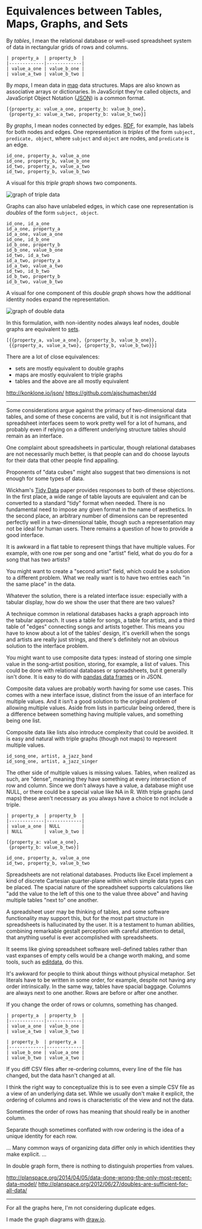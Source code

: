 # Equivalences between Tables, Maps, Graphs, and Sets

By _tables_, I mean the relational database or well-used spreadsheet
system of data in rectangular grids of rows and columns.

```
| property_a  | property_b  |
|-------------|-------------|
| value_a_one | value_b_one |
| value_a_two | value_b_two |
```

By _maps_, I mean data in [map][] data structures. Maps are also known
as associative arrays or dictionaries. In JavaScript they're called
objects, and JavaScript Object Notation ([JSON][]) is a common format.

[map]: https://en.wikipedia.org/wiki/Associative_array
[JSON]: https://en.wikipedia.org/wiki/JSON

```
[{property_a: value_a_one, property_b: value_b_one},
 {property_a: value_a_two, property_b: value_b_two}]
```

By _graphs_, I mean nodes connected by edges. [RDF][], for example,
has labels for both nodes and edges. One representation is _triples_
of the form `subject, predicate, object`, where `subject` and `object`
are nodes, and `predicate` is an edge.

[RDF]: https://www.w3.org/RDF/

```
id_one, property_a, value_a_one
id_one, property_b, value_b_one
id_two, property_a, value_a_two
id_two, property_b, value_b_two
```

A visual for this _triple graph_ shows two components.

![graph of triple data](triple_graph.png)

Graphs can also have unlabeled edges, in which case one representation
is _doubles_ of the form `subject, object`.

```
id_one, id_a_one
id_a_one, property_a
id_a_one, value_a_one
id_one, id_b_one
id_b_one, property_b
id_b_one, value_b_one
id_two, id_a_two
id_a_two, property_a
id_a_two, value_a_two
id_two, id_b_two
id_b_two, property_b
id_b_two, value_b_two
```

A visual for one component of this _double graph_ shows how the
additional identity nodes expand the representation.

![graph of double data](double_graph.png)

In this formulation, with non-identity nodes always leaf nodes, double
graphs are equivalent to [sets][].

[sets]: https://en.wikipedia.org/wiki/Set_(abstract_data_type)

```
[{{property_a, value_a_one}, {property_b, value_b_one}},
 {{property_a, value_a_two}, {property_b, value_b_two}}]
```

There are a lot of close equivalences:

 * sets are mostly equivalent to double graphs
 * maps are mostly equivalent to triple graphs
 * tables and the above are all mostly equivalent

http://konklone.io/json/
https://github.com/ajschumacher/dd

---

Some considerations argue against the primacy of two-dimensional data
tables, and some of these concerns are valid, but it is not
insignificant that spreadsheet interfaces seem to work pretty well for
a lot of humans, and probably even if relying on a different
underlying structure tables should remain as an interface.

One complaint about spreadsheets in particular, though relational
databases are not necessarily much better, is that people can and do
choose layouts for their data that other people find appalling.

Proponents of "data cubes" might also suggest that two dimensions is
not enough for some types of data.

Wickham's [Tidy Data][] paper provides responses to both of these
objections. In the first place, a wide range of table layouts are
equivalent and can be converted to a standard "tidy" format when
needed. There is no fundamental need to impose any given format in the
name of aesthetics. In the second place, an arbitrary number of
dimensions can be represented perfectly well in a two-dimensional
table, though such a representation may not be ideal for human users.
There remains a question of how to provide a good interface.

[Tidy Data]: http://vita.had.co.nz/papers/tidy-data.pdf

It is awkward in a flat table to represent things that have multiple
values. For example, with one row per song and one "artist" field,
what do you do for a song that has two artists?

You might want to create a "second artist" field, which could be a
solution to a different problem. What we really want is to have two
entries each "in the same place" in the data.

Whatever the solution, there is a related interface issue: especially
with a tabular display, how do we show the user that there are two
values?

A technique common in relational databases hacks a graph approach into
the tabular approach. It uses a table for songs, a table for artists,
and a third table of "edges" connecting songs and artists together.
This means you have to know about a lot of the tables' design, it's
overkill when the songs and artists are really just strings, and
there's definitely not an obvious solution to the interface problem.

You might want to use composite data types: instead of storing one
simple value in the song-artist position, storing, for example, a list
of values. This could be done with relational databases or
spreadsheets, but it generally isn't done. It is easy to do with
[pandas data frames][] or in JSON.

[pandas data frames]: http://pandas.pydata.org/pandas-docs/stable/generated/pandas.DataFrame.html

Composite data values are probably worth having for some use cases.
This comes with a new interface issue, distinct from the issue of an
interface for multiple values. And it isn't a good solution to the
original problem of allowing multiple values. Aside from lists in
particular being ordered, there is a difference between something
having multiple values, and something being one list.

Composite data like lists also introduce complexity that could be
avoided. It is easy and natural with triple graphs (though not maps)
to represent multiple values.

```
id_song_one, artist, a_jazz_band
id_song_one, artist, a_jazz_singer
```

The other side of multiple values is missing values. Tables, when
realized as such, are "dense", meaning they have something at every
intersection of row and column. Since we don't always have a value, a
database might use NULL, or there could be a special value like NA in
R. With triple graphs (and maps) these aren't necessary as you always
have a choice to not include a triple.

```
| property_a  | property_b  |
|-------------|-------------|
| value_a_one | NULL        |
| NULL        | value_b_two |
```

```
[{property_a: value_a_one},
 {property_b: value_b_two}]
```

```
id_one, property_a, value_a_one
id_two, property_b, value_b_two
```

Spreadsheets are not relational databases. Products like Excel
implement a kind of discrete Cartesian quarter-plane within which
simple data types can be placed. The spacial nature of the spreadsheet
supports calculations like "add the value to the left of this one to
the value three above" and having multiple tables "next to" one
another.

A spreadsheet user may be thinking of tables, and some software
functionality may support this, but for the most part structure in
spreadsheets is hallucinated by the user. It is a testament to human
abilities, combining remarkable gestalt perception with careful
attention to detail, that anything useful is ever accomplished with
spreadsheets.

It seems like giving spreadsheet software well-defined tables rather
than vast expanses of empty cells would be a change worth making, and
some tools, such as [editdata][], do this.

[editdata]: http://app.editdata.org/

It's awkward for people to think about things without physical
metaphor. Set literals have to be written in some order, for example,
despite not having any order intrinsically. In the same way, tables
have spacial baggage. Columns are always next to one another. Rows are
before or after one another.

If you change the order of rows or columns, something has changed.

```
| property_a  | property_b  |
|-------------|-------------|
| value_a_one | value_b_one |
| value_a_two | value_b_two |
```

```
| property_b  | property_a  |
|-------------|-------------|
| value_b_one | value_a_one |
| value_b_two | value_a_two |
```

If you diff CSV files after re-ordering columns, every line of the
file has changed, but the data hasn't changed at all.

I think the right way to conceptualize this is to see even a simple
CSV file as a view of an underlying data set. While we usually don't
make it explicit, the ordering of columns and rows is characteristic
of the view and not the data.

Sometimes the order of rows has meaning that should really be in
another column.

Separate though sometimes conflated with row ordering is the idea of a
unique identity for each row.



... Many common ways of organizing data differ only in which
identities they make explicit. ...

In double graph form, there is nothing to distinguish properties from
values.


http://planspace.org/2014/04/05/data-done-wrong-the-only-most-recent-data-model/
http://planspace.org/2012/06/27/doubles-are-sufficient-for-all-data/


---

For all the graphs here, I'm not considering duplicate edges.

I made the graph diagrams with [draw.io](https://www.draw.io/).
